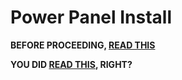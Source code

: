 # Power Panel Install

**BEFORE PROCEEDING, [READ THIS](Battery%20Warning.md)**

**YOU DID [READ THIS](Battery%20Warning.md), RIGHT?**
